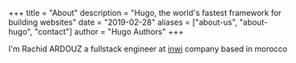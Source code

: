 +++
title = "About"
description = "Hugo, the world's fastest framework for building websites"
date = "2019-02-28"
aliases = ["about-us", "about-hugo", "contact"]
author = "Hugo Authors"
+++

I'm Rachid ARDOUZ a fullstack engineer at [inwi](https://inwi.ma) company based in morocco
